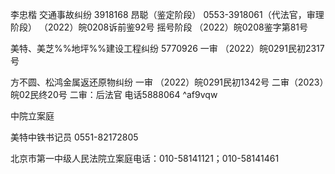 李忠楷 交通事故纠纷 3918168 昂聪（鉴定阶段） 0553-3918061（代法官，审理阶段）
（2022）皖0208诉前鉴92号 摇号阶段
（2022）皖0208鉴字第81号

美特、美芝%%地坪%%建设工程纠纷 5770926
一审 （2022）皖0291民初2317号

方不圆、松鸿金属返还原物纠纷
一审 （2022）皖0291民初1342号
二审（2023）皖02民终20号
二审：后法官 电话5888064 ^af9vqw

中院立案庭

美特中铁书记员 0551-82172805

北京市第一中级人民法院立案庭电话：010-58141121；010-58141461